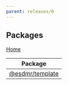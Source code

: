 ```yaml
---
parent: releases/0
---
```

## Packages

[Home](./index.md)

|Package|
|---|
| [@esdmr/template](./esdmr.template.md) |
